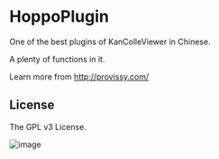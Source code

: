 # HoppoPlugin
One of the best plugins of KanColleViewer in Chinese.

A plenty of functions in it. 

Learn more from http://provissy.com/

License
---------

The GPL v3 License.

![image](http://www.gnu.org/graphics/gplv3-127x51.png)
